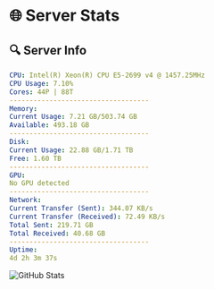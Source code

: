 # 🌐 Server Stats
## 🔍 Server Info
```yaml
CPU: Intel(R) Xeon(R) CPU E5-2699 v4 @ 1457.25MHz
CPU Usage: 7.10%
Cores: 44P | 88T
-----------------------------------
Memory:
Current Usage: 7.21 GB/503.74 GB
Available: 493.18 GB
-----------------------------------
Disk:
Current Usage: 22.88 GB/1.71 TB
Free: 1.60 TB
-----------------------------------
GPU:
No GPU detected
-----------------------------------
Network:
Current Transfer (Sent): 344.07 KB/s
Current Transfer (Received): 72.49 KB/s
Total Sent: 219.71 GB
Total Received: 40.68 GB
-----------------------------------
Uptime:
4d 2h 3m 37s
```
![GitHub Stats](https://img.shields.io/badge/Updated-2025-04-23_19:12:25-blue)